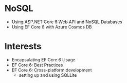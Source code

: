 
# NoSQL
*  Using ASP.NET Core 6 Web API and NoSQL Databases
*  Using EF Core 6 with Azure Cosmos DB 

# Interests
* Encapsulating EF Core 6 Usage
* EF Core 6: Best Practices
* EF Core 6: Cross-platform development
	* setting up and using SQLLite



